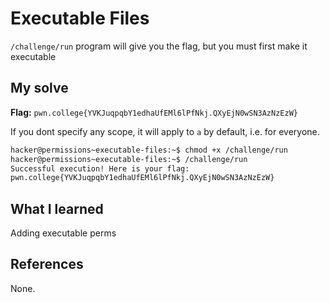 # Executable Files
`/challenge/run` program will give you the flag, but you must first make it executable

## My solve
**Flag:** `pwn.college{YVKJuqpqbY1edhaUfEMl6lPfNkj.QXyEjN0wSN3AzNzEzW}`

If you dont specify any scope, it will apply to `a` by default, i.e. for everyone.
```bash
hacker@permissions~executable-files:~$ chmod +x /challenge/run
hacker@permissions~executable-files:~$ /challenge/run 
Successful execution! Here is your flag:
pwn.college{YVKJuqpqbY1edhaUfEMl6lPfNkj.QXyEjN0wSN3AzNzEzW}
```

## What I learned
Adding executable perms

## References 
None.
